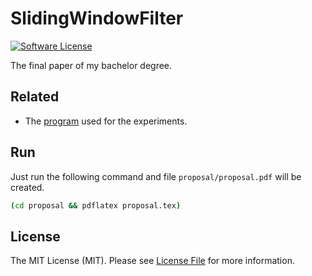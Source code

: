 # SlidingWindowFilter

[![Software License][ico-license]](LICENSE.md)

The final paper of my bachelor degree.

## Related

* The [program](https://github.com/GordonLesti/SlidingWindowFilter-experiment) used for the experiments.

## Run

Just run the following command and file `proposal/proposal.pdf` will be created.
```bash
(cd proposal && pdflatex proposal.tex)
```

## License

The MIT License (MIT). Please see [License File](LICENSE.md) for more information.

[ico-license]: https://img.shields.io/github/license/GordonLesti/SlidingWindowFilter.svg?style=flat-square
